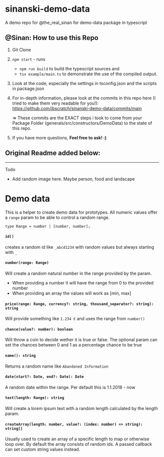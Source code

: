 # sinanski-demo-data
A demo repo for @the_real_sinan for demo-data package in typescript

## @Sinan: How to use this Repo

1. Git Clone 
2. `npm start` - runs 
    - `npm run build` to build the typescript sources and 
    - `tsx example/main.ts` to demonstrate the use of the compiled output. 
3. Look at the code, especially the settings in tsconfig.json and the scripts in package.json
4. For in-depth information, please look at the commits in this repo here
   (I tried to make them very readable for you!):  
   https://github.com/jbscratch/sinanski-demo-data/commits/main

   => These commits are the EXACT steps i took to come 
      from your Package Folder (generals/src/constructors/DemoData)
      to the state of this repo. 

5. If you have more questions, **Feel free to ask! :)**

## Original Readme added below: 

--- 

Todo
- Add random image here. Maybe person, food and landscape

# Demo data
This is a helper to create demo data for prototypes. All numeric values offer a `range` param to be able to control a random range.

    type Range = number | [number, number];

#### `id()`
creates a random id like `_abcd1234` with random values but always starting with `_`

#### `number(range: Range)`
Will create a random natural number in the range provided by the param.
- When providing a number it will have the range from 0 to the provided number
- When providing an array the values will work as [min, max]

#### `price(range: Range, currency?: string, thousand_separator?: string): string`
Will provide something like `1.234 €` and uses the range from `number()`

#### `chance(value?: number): boolean`
Will throw a coin to decide wether it is true or false. The optional param can set the chances between 0 and 1 as a 
percentage chance to be true

#### `name(): string`
Returns a random name like `Abandoned Information`

#### `date(start?: Date, end?: Date): Date`
A random date within the range. Per default this is 1.1.2018 - now

#### `text(length: Range): string`
Will create a lorem ipsum text with a random length calculated by the length param.

#### `createArray(length: number, value?: (index: number) => string): string[]`
Usually used to create an array of a specific length to map or otherwise loop over.
By default the array consists of random ids. A passed callback can set custom string values instead.
